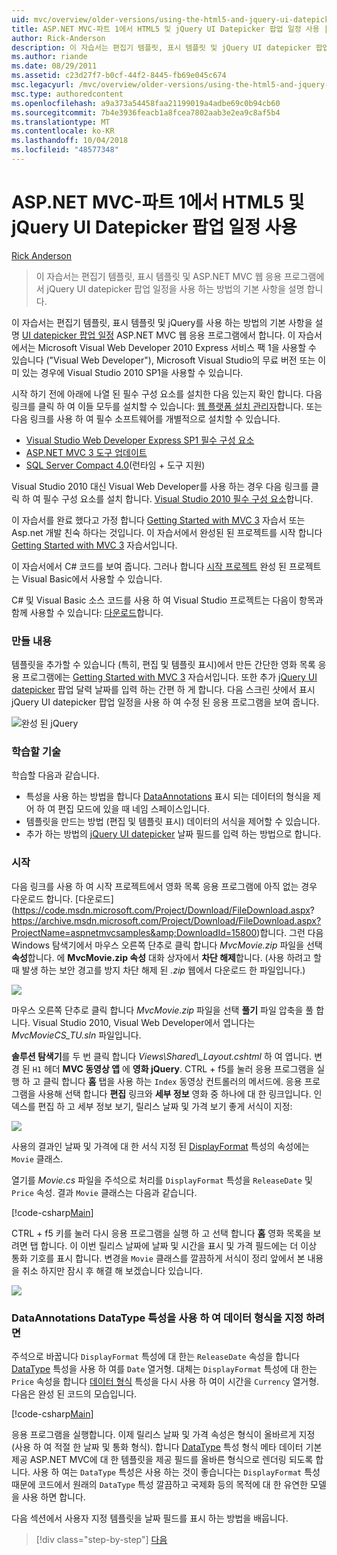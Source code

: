 ```yaml
---
uid: mvc/overview/older-versions/using-the-html5-and-jquery-ui-datepicker-popup-calendar-with-aspnet-mvc/using-the-html5-and-jquery-ui-datepicker-popup-calendar-with-aspnet-mvc-part-1
title: ASP.NET MVC-파트 1에서 HTML5 및 jQuery UI Datepicker 팝업 일정 사용 | Microsoft Docs
author: Rick-Anderson
description: 이 자습서는 편집기 템플릿, 표시 템플릿 및 jQuery UI datepicker 팝업 일정을 ASP.NET MV에서 사용 하는 방법의 기본 사항을 설명 하는 중...
ms.author: riande
ms.date: 08/29/2011
ms.assetid: c23d27f7-b0cf-44f2-8445-fb69e045c674
msc.legacyurl: /mvc/overview/older-versions/using-the-html5-and-jquery-ui-datepicker-popup-calendar-with-aspnet-mvc/using-the-html5-and-jquery-ui-datepicker-popup-calendar-with-aspnet-mvc-part-1
msc.type: authoredcontent
ms.openlocfilehash: a9a373a54458faa21199019a4adbe69c0b94cb60
ms.sourcegitcommit: 7b4e3936feacb1a8fcea7802aab3e2ea9c8af5b4
ms.translationtype: MT
ms.contentlocale: ko-KR
ms.lasthandoff: 10/04/2018
ms.locfileid: "48577348"
---
```

<a name="using-the-html5-and-jquery-ui-datepicker-popup-calendar-with-aspnet-mvc---part-1"></a>ASP.NET MVC-파트 1에서 HTML5 및 jQuery UI Datepicker 팝업 일정 사용
====================
[Rick Anderson]((https://twitter.com/RickAndMSFT))

> 이 자습서는 편집기 템플릿, 표시 템플릿 및 ASP.NET MVC 웹 응용 프로그램에서 jQuery UI datepicker 팝업 일정을 사용 하는 방법의 기본 사항을 설명 합니다.


이 자습서는 편집기 템플릿, 표시 템플릿 및 jQuery를 사용 하는 방법의 기본 사항을 설명 [UI datepicker 팝업 일정](http://plugins.jquery.com/project/datepicker) ASP.NET MVC 웹 응용 프로그램에서 합니다. 이 자습서에서는 Microsoft Visual Web Developer 2010 Express 서비스 팩 1을 사용할 수 있습니다 (&quot;Visual Web Developer&quot;), Microsoft Visual Studio의 무료 버전 또는 이미 있는 경우에 Visual Studio 2010 SP1을 사용할 수 있습니다.

시작 하기 전에 아래에 나열 된 필수 구성 요소를 설치한 다음 있는지 확인 합니다. 다음 링크를 클릭 하 여 이들 모두를 설치할 수 있습니다: [웹 플랫폼 설치 관리자](https://www.microsoft.com/web/gallery/install.aspx?appid=VWD2010SP1Pack)합니다. 또는 다음 링크를 사용 하 여 필수 소프트웨어를 개별적으로 설치할 수 있습니다.

- [Visual Studio Web Developer Express SP1 필수 구성 요소](https://www.microsoft.com/web/gallery/install.aspx?appid=VWD2010SP1Pack)
- [ASP.NET MVC 3 도구 업데이트](https://www.microsoft.com/web/gallery/install.aspx?appsxml=&amp;appid=MVC3)
- [SQL Server Compact 4.0](https://www.microsoft.com/web/gallery/install.aspx?appid=SQLCE;SQLCEVSTools_4_0)(런타임 + 도구 지원)

Visual Studio 2010 대신 Visual Web Developer를 사용 하는 경우 다음 링크를 클릭 하 여 필수 구성 요소를 설치 합니다. [Visual Studio 2010 필수 구성 요소](https://www.microsoft.com/web/gallery/install.aspx?appsxml=&amp;appid=VS2010SP1Pack)합니다.

이 자습서를 완료 했다고 가정 합니다 [Getting Started with MVC 3](../getting-started-with-aspnet-mvc3/cs/intro-to-aspnet-mvc-3.md) 자습서 또는 Asp.net 개발 친숙 하다는 것입니다. 이 자습서에서 완성된 된 프로젝트를 시작 합니다 [Getting Started with MVC 3](../getting-started-with-aspnet-mvc3/cs/intro-to-aspnet-mvc-3.md) 자습서입니다.

이 자습서에서 C# 코드를 보여 줍니다. 그러나 합니다 [시작 프로젝트](https://archive.msdn.microsoft.com/Project/Download/FileDownload.aspx?ProjectName=aspnetmvcsamples&amp;DownloadId=15800) 완성 된 프로젝트는 Visual Basic에서 사용할 수 있습니다.

C# 및 Visual Basic 소스 코드를 사용 하 여 Visual Studio 프로젝트는 다음이 항목과 함께 사용할 수 있습니다: [다운로드](https://archive.msdn.microsoft.com/Project/Download/FileDownload.aspx?ProjectName=aspnetmvcsamples&amp;DownloadId=15800)합니다.

### <a name="what-youll-build"></a>만들 내용

템플릿을 추가할 수 있습니다 (특히, 편집 및 템플릿 표시)에서 만든 간단한 영화 목록 응용 프로그램에는 [Getting Started with MVC 3](../getting-started-with-aspnet-mvc3/cs/intro-to-aspnet-mvc-3.md) 자습서입니다. 또한 추가 [jQuery UI datepicker](http://jqueryui.com/demos/datepicker/) 팝업 달력 날짜를 입력 하는 간편 하 게 합니다. 다음 스크린 샷에서 표시 jQuery UI datepicker 팝업 일정을 사용 하 여 수정 된 응용 프로그램을 보여 줍니다.

![완성 된 jQuery](using-the-html5-and-jquery-ui-datepicker-popup-calendar-with-aspnet-mvc-part-1/_static/image1.png)

### <a name="skills-youll-learn"></a>학습할 기술

학습할 다음과 같습니다.

- 특성을 사용 하는 방법을 합니다 [DataAnnotations](https://msdn.microsoft.com/library/system.componentmodel.dataannotations.aspx) 표시 되는 데이터의 형식을 제어 하 여 편집 모드에 있을 때 네임 스페이스입니다.
- 템플릿을 만드는 방법 (편집 및 템플릿 표시) 데이터의 서식을 제어할 수 있습니다.
- 추가 하는 방법의 [jQuery UI datepicker](http://jqueryui.com/demos/datepicker/) 날짜 필드를 입력 하는 방법으로 합니다.

### <a name="getting-started"></a>시작

다음 링크를 사용 하 여 시작 프로젝트에서 영화 목록 응용 프로그램에 아직 없는 경우 다운로드 합니다. [다운로드](https://code.msdn.microsoft.com/Project/Download/FileDownload.aspx? https://archive.msdn.microsoft.com/Project/Download/FileDownload.aspx?ProjectName=aspnetmvcsamples&amp;DownloadId=15800)합니다. 그런 다음 Windows 탐색기에서 마우스 오른쪽 단추로 클릭 합니다 *MvcMovie.zip* 파일을 선택 **속성**합니다. 에 **MvcMovie.zip 속성** 대화 상자에서 **차단 해제**합니다. (사용 하려고 할 때 발생 하는 보안 경고를 방지 차단 해제 된 *.zip* 웹에서 다운로드 한 파일입니다.)

![](using-the-html5-and-jquery-ui-datepicker-popup-calendar-with-aspnet-mvc-part-1/_static/image2.png)

마우스 오른쪽 단추로 클릭 합니다 *MvcMovie.zip* 파일을 선택 **풀기** 파일 압축을 풀 합니다. Visual Studio 2010, Visual Web Developer에서 엽니다는 *MvcMovieCS\_TU.sln* 파일입니다.

**솔루션 탐색기**를 두 번 클릭 합니다 *Views\Shared\\_Layout.cshtml* 하 여 엽니다. 변경 된 `H1` 헤더 **MVC 동영상 앱** 에 **영화 jQuery**. CTRL + f5를 눌러 응용 프로그램을 실행 하 고 클릭 합니다 **홈** 탭을 사용 하는 `Index` 동영상 컨트롤러의 메서드에. 응용 프로그램을 사용해 선택 합니다 **편집** 링크와 **세부 정보** 영화 중 하나에 대 한 링크입니다. 인덱스를 편집 하 고 세부 정보 보기, 릴리스 날짜 및 가격 보기 좋게 서식이 지정:

![](using-the-html5-and-jquery-ui-datepicker-popup-calendar-with-aspnet-mvc-part-1/_static/image3.png)

사용의 결과인 날짜 및 가격에 대 한 서식 지정 된 [DisplayFormat](https://msdn.microsoft.com/library/system.componentmodel.dataannotations.displayformatattribute.aspx) 특성의 속성에는 `Movie` 클래스.

열기를 *Movie.cs* 파일을 주석으로 처리를 `DisplayFormat` 특성을 `ReleaseDate` 및 `Price` 속성. 결과 `Movie` 클래스는 다음과 같습니다.

[!code-csharp[Main](using-the-html5-and-jquery-ui-datepicker-popup-calendar-with-aspnet-mvc-part-1/samples/sample1.cs)]

CTRL + f5 키를 눌러 다시 응용 프로그램을 실행 하 고 선택 합니다 **홈** 영화 목록을 보려면 탭 합니다. 이 이번 릴리스 날짜에 날짜 및 시간을 표시 및 가격 필드에는 더 이상 통화 기호를 표시 합니다. 변경을 `Movie` 클래스를 깔끔하게 서식이 정리 앞에서 본 내용을 취소 하지만 잠시 후 해결 해 보겠습니다 있습니다.

![](using-the-html5-and-jquery-ui-datepicker-popup-calendar-with-aspnet-mvc-part-1/_static/image4.png)

### <a name="using-the-dataannotations-datatype-attribute-to-specify-the-data-type"></a>DataAnnotations DataType 특성을 사용 하 여 데이터 형식을 지정 하려면

주석으로 바꿉니다 `DisplayFormat` 특성에 대 한는 `ReleaseDate` 속성을 합니다 [DataType](https://msdn.microsoft.com/library/system.componentmodel.dataannotations.datatype.aspx) 특성을 사용 하 여를 `Date` 열거형. 대체는 `DisplayFormat` 특성에 대 한는 `Price` 속성을 합니다 [데이터 형식](https://msdn.microsoft.com/library/system.componentmodel.dataannotations.datatype.aspx) 특성을 다시 사용 하 여이 시간을 `Currency` 열거형. 다음은 완성 된 코드의 모습입니다.

[!code-csharp[Main](using-the-html5-and-jquery-ui-datepicker-popup-calendar-with-aspnet-mvc-part-1/samples/sample2.cs)]

응용 프로그램을 실행합니다. 이제 릴리스 날짜 및 가격 속성은 형식이 올바르게 지정 (사용 하 여 적절 한 날짜 및 통화 형식). 합니다 [DataType](https://msdn.microsoft.com/library/system.componentmodel.dataannotations.datatype.aspx) 특성 형식 메타 데이터 기본 제공 ASP.NET MVC에 대 한 템플릿을 제공 필드를 올바른 형식으로 렌더링 되도록 합니다. 사용 하 여는 `DataType` 특성은 사용 하는 것이 좋습니다는 `DisplayFormat` 특성 때문에 코드에서 원래의 `DataType` 특성 깔끔하고 국제화 등의 목적에 대 한 유연한 모델을 사용 하면 합니다.

다음 섹션에서 사용자 지정 템플릿을 날짜 필드를 표시 하는 방법을 배웁니다.

> [!div class="step-by-step"]
> [다음](using-the-html5-and-jquery-ui-datepicker-popup-calendar-with-aspnet-mvc-part-2.md)
